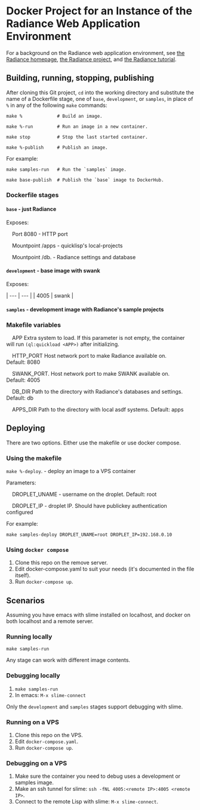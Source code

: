 # Docker Project for an Instance of the Radiance Web Application Environment

For a background on the Radiance web application environment, see
[the Radiance homepage](https://shirakumo.github.io/radiance-homepage/),
[the Radiance project](https://github.com/Shirakumo/radiance), and
[the Radiance tutorial](https://github.com/Shirakumo/radiance-tutorial/blob/master/Part%200.md).

## Building, running, stopping, publishing

After cloning this Git project, `cd` into the working directory and
substitute the name of a Dockerfile stage, one of `base`, `development`, or `samples`,
in place of `%` in any of the following `make` commands:

    make %             # Build an image.

    make %-run         # Run an image in a new container.

    make stop          # Stop the last started container.

    make %-publish     # Publish an image.

For example:

    make samples-run   # Run the `samples` image.

    make base-publish  # Publish the `base` image to DockerHub.

### Dockerfile stages

#### `base` - just Radiance

Exposes:

&nbsp;&nbsp;&nbsp;&nbsp;Port 8080           - HTTP port

&nbsp;&nbsp;&nbsp;&nbsp;Mountpoint /apps    - quicklisp's local-projects

&nbsp;&nbsp;&nbsp;&nbsp;Mountpoint /db.     - Radiance settings and database

#### `development` - base image with swank

Exposes:

| ---  | --- |
| 4005 | swank |

#### `samples` - development image with Radiance's sample projects

### Makefile variables

&nbsp;&nbsp;&nbsp;&nbsp;APP               Extra system to load. If this parameter is not empty, the container
&nbsp;&nbsp;&nbsp;&nbsp;                  will run `(ql:quickload <APP>)` after initializing.

&nbsp;&nbsp;&nbsp;&nbsp;HTTP_PORT         Host network port to make Radiance available on.
&nbsp;&nbsp;&nbsp;&nbsp;                  Default: 8080

&nbsp;&nbsp;&nbsp;&nbsp;SWANK_PORT.       Host network port to make SWANK available on.
&nbsp;&nbsp;&nbsp;&nbsp;                  Default: 4005

&nbsp;&nbsp;&nbsp;&nbsp;DB_DIR            Path to the directory with Radiance's databases and settings.
&nbsp;&nbsp;&nbsp;&nbsp;                  Default: db

&nbsp;&nbsp;&nbsp;&nbsp;APPS_DIR          Path to the directory with local asdf systems. Default: apps

## Deploying

There are two options. Either use the makefile or use docker compose.

### Using the makefile

`make %-deploy`.       - deploy an image to a VPS container

Parameters:

&nbsp;&nbsp;&nbsp;&nbsp;DROPLET_UNAME     - username on the droplet. Default: root

&nbsp;&nbsp;&nbsp;&nbsp;DROPLET_IP        - droplet IP. Should have publickey authentication configured

For example:

    make samples-deploy DROPLET_UNAME=root DROPLET_IP=192.168.0.10

### Using `docker compose`

1. Clone this repo on the remove server.
2. Edit docker-compose.yaml to suit your needs (it's documented in the file itself).
3. Run `docker-compose up`.

## Scenarios

Assuming you have emacs with slime installed on localhost, and docker on both localhost and a remote server.

### Running locally

`make samples-run`

Any stage can work with different image contents.

### Debugging locally

1. `make samples-run`
2. In emacs: `M-x slime-connect`

Only the `development` and `samples` stages support debugging with slime.

### Running on a VPS

1. Clone this repo on the VPS.
2. Edit `docker-compose.yaml`.
3. Run `docker-compose up`.

### Debugging on a VPS

1. Make sure the container you need to debug uses a development or samples image.
2. Make an ssh tunnel for slime: `ssh -fNL 4005:<remote IP>:4005 <remote IP>`.
3. Connect to the remote Lisp with slime: `M-x slime-connect`.
